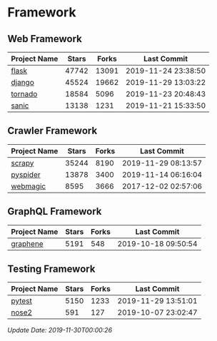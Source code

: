# Framework

## Web Framework

| Project Name | Stars | Forks | Last Commit |
| ------------ | ----- | ----- | ----------- |
| [flask](https://github.com/pallets/flask) | 47742 | 13091 | 2019-11-24 23:38:50 |
| [django](https://github.com/django/django) | 45524 | 19662 | 2019-11-29 13:03:22 |
| [tornado](https://github.com/tornadoweb/tornado) | 18584 | 5096 | 2019-11-23 20:48:43 |
| [sanic](https://github.com/huge-success/sanic) | 13138 | 1231 | 2019-11-21 15:33:50 |

## Crawler Framework

| Project Name | Stars | Forks | Last Commit |
| ------------ | ----- | ----- | ----------- |
| [scrapy](https://github.com/scrapy/scrapy) | 35244 | 8190 | 2019-11-29 08:13:57 |
| [pyspider](https://github.com/binux/pyspider) | 13878 | 3400 | 2019-11-14 06:16:04 |
| [webmagic](https://github.com/code4craft/webmagic) | 8595 | 3666 | 2017-12-02 02:57:06 |

## GraphQL Framework

| Project Name | Stars | Forks | Last Commit |
| ------------ | ----- | ----- | ----------- |
| [graphene](https://github.com/graphql-python/graphene) | 5191 | 548 | 2019-10-18 09:50:54 |

## Testing Framework

| Project Name | Stars | Forks | Last Commit |
| ------------ | ----- | ----- | ----------- |
| [pytest](https://github.com/pytest-dev/pytest) | 5150 | 1233 | 2019-11-29 13:51:01 |
| [nose2](https://github.com/nose-devs/nose2) | 591 | 127 | 2019-10-07 23:02:47 |

*Update Date: 2019-11-30T00:00:26*